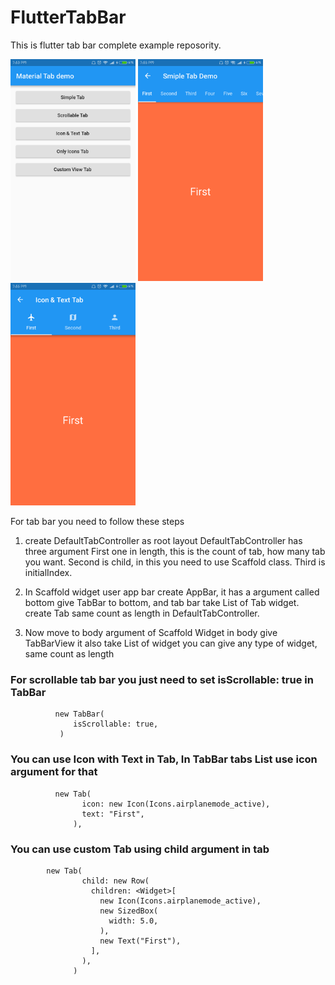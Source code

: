 # FlutterTabBar

This is flutter tab bar complete example reposority.

<img src="https://github.com/deepak-gehlot/FlutterTabBar/blob/master/screenshots/device-2018-06-21-195340.png" width="200">       <img src="https://github.com/deepak-gehlot/FlutterTabBar/blob/master/screenshots/device-2018-06-21-195539.png" width="200">    <img src="https://github.com/deepak-gehlot/FlutterTabBar/blob/master/screenshots/device-2018-06-21-195552.png" width="200">

For tab bar you need to follow these steps

1) create DefaultTabController as root layout
     DefaultTabController has three argument
     First one in length, this is the count of tab, how many tab you want.
     Second is child, in this you need to use Scaffold class.
      Third is initialIndex.
      
      
2) In Scaffold widget user app bar
      create AppBar, it has a argument called bottom
      give TabBar to bottom, and tab bar take List of Tab widget.
      create Tab same count as length in DefaultTabController.
      
      
3) Now move to body argument of Scaffold Widget
      in body give TabBarView it also take List of widget
      you can give any type of widget, same count as length
      
### For scrollable tab bar you just need to set isScrollable: true in TabBar
           
 ```
           new TabBar(
               isScrollable: true,
            )
```
           
### You can use Icon with Text in Tab, In TabBar tabs List use icon argument for that

          
```
          new Tab(
                icon: new Icon(Icons.airplanemode_active),
                text: "First",
              ),
 ```
          

### You can use custom Tab using child argument in tab 

```
        new Tab(
                child: new Row(
                  children: <Widget>[
                    new Icon(Icons.airplanemode_active),
                    new SizedBox(
                      width: 5.0,
                    ),
                    new Text("First"),
                  ],
                ),
              )   
              
```
